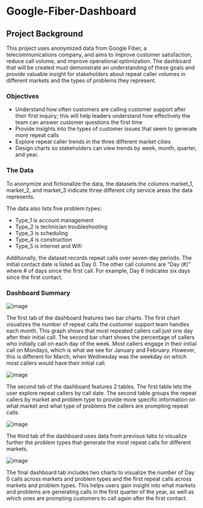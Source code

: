 # Google-Fiber-Dashboard

## Project Background

This project uses anonymized data from Google Fiber, a telecommunications company, and aims to improve customer satisfaction, reduce call volume, and improve operational optimization. The dashboard that will be created must demonstrate an understanding of these goals and provide valuable insight for stakeholders about repeat caller volumes in different markets and the types of problems they represent.

### Objectives

- Understand how often customers are calling customer support after their first inquiry; this will help leaders understand how effectively the team can answer customer questions the first time
- Provide insights into the types of customer issues that seem to generate more repeat calls
- Explore repeat caller trends in the three different market cities
- Design charts so stakeholders can view trends by week, month, quarter, and year.

### The Data

To anonymize and fictionalize the data, the datasets the columns market_1, market_2, and market_3 indicate three different city service areas the data represents.

The data also lists five problem types:

- Type_1 is account management
- Type_2 is technician troubleshooting
- Type_3 is scheduling
- Type_4 is construction
- Type_5 is internet and Wifi

Additionally, the dataset records repeat calls over seven-day periods. The initial contact date is listed as Day 0. The other call columns are “Day (#)” where # of days since the first call. For example, Day 6 indicates six days since the first contact.

### Dashboard Summary

![image](https://github.com/user-attachments/assets/f68f1895-596d-4216-9cde-2f8f84b63ce3)

The first tab of the dashboard features two bar charts. The first chart visualizes the number of repeat calls the customer support team handles each month. 
This graph shows that most repeated callers call just one day after their initial call. 
The second bar chart shows the percentage of callers who initially call on each day of the week.
Most callers engage in their initial call on Mondays, which is what we see for January and February. However, this is different for March, when Wednesday was the weekday on which most callers would have their initial call.

![image](https://github.com/user-attachments/assets/aa7ad8e8-8299-466d-ac26-666dc67a4d22)

The second tab of the dashboard features 2 tables. The first table lets the user explore repeat callers by call date. The second table groups the repeat callers by market and problem type to provide more specific information on what market and what type of problems the callers are prompting repeat calls.

![image](https://github.com/user-attachments/assets/d0c90a3e-3953-4b9e-ba08-93855899a96d)

The third tab of the dashboard uses data from previous tabs to visualize further the problem types that generate the most repeat calls for different markets. 

![image](https://github.com/user-attachments/assets/d2d85692-c564-4cde-a186-5040e543e2eb)

The final dashboard tab includes two charts to visualize the number of Day 0 calls across markets and problem types and the first repeat calls across markets and problem types. This helps users gain insight into what markets and problems are generating calls in the first quarter of the year, as well as which ones are prompting customers to call again after the first contact. 
